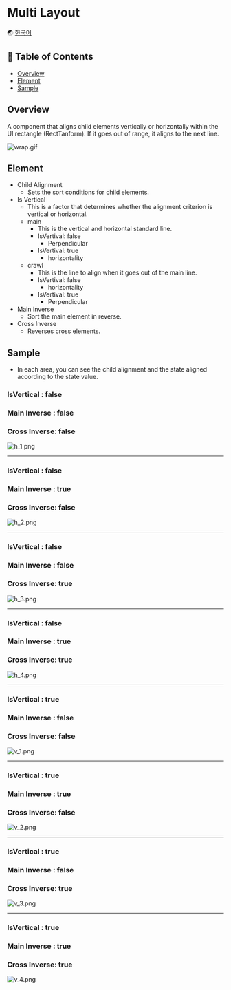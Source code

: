 # Multi Layout

🌏 [한국어](README.md)

## 🚩 Table of Contents

* [Overview](#overview)
* [Element](#element)
* [Sample](#sample)

## Overview

A component that aligns child elements vertically or horizontally within the UI rectangle (RectTanform).
If it goes out of range, it aligns to the next line.

![wrap.gif](images/wrap.gif)

## Element

* Child Alignment
    * Sets the sort conditions for child elements.
* Is Vertical
    * This is a factor that determines whether the alignment criterion is vertical or horizontal.
    * main
        * This is the vertical and horizontal standard line.
        * IsVertival: false
            * Perpendicular
        * IsVertival: true
            * horizontality
    * crawl
        * This is the line to align when it goes out of the main line.
        * IsVertival: false
            * horizontality
        * IsVertival: true
            * Perpendicular
* Main Inverse
    * Sort the main element in reverse.
* Cross Inverse
    * Reverses cross elements.

## Sample

* In each area, you can see the child alignment and the state aligned according to the state value.

### IsVertical : false
### Main Inverse : false
### Cross Inverse: false
![h_1.png](images/h_1.png)

---

### IsVertical : false
### Main Inverse : true
### Cross Inverse: false
![h_2.png](images/h_2.png)

---

### IsVertical : false
### Main Inverse : false
### Cross Inverse: true
![h_3.png](images/h_3.png)

---

### IsVertical : false
### Main Inverse : true
### Cross Inverse: true
![h_4.png](images/h_4.png)

---

### IsVertical : true
### Main Inverse : false
### Cross Inverse: false
![v_1.png](images/v_1.png)

---

### IsVertical : true
### Main Inverse : true
### Cross Inverse: false
![v_2.png](images/v_2.png)

---

### IsVertical : true
### Main Inverse : false
### Cross Inverse: true
![v_3.png](images/v_3.png)

---

### IsVertical : true
### Main Inverse : true
### Cross Inverse: true
![v_4.png](images/v_4.png)